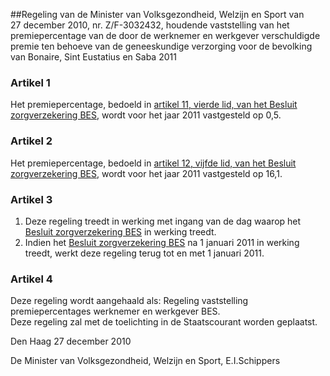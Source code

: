 <meta http-equiv='Content-Type' content='text/html; charset=utf-8' />

##Regeling van de Minister van Volksgezondheid, Welzijn en Sport van 27 december 2010, nr. Z/F-3032432, houdende vaststelling van het premiepercentage van de door de werknemer en werkgever verschuldigde premie ten behoeve van de geneeskundige verzorging voor de bevolking van Bonaire, Sint Eustatius en Saba 2011

### Artikel  1  

Het premiepercentage, bedoeld in [artikel 11, vierde lid, van het Besluit zorgverzekering BES](../../../../../../../../../AMvB-BES/besluit/zorgverzekering/bes/BWBR0029404/README.md), wordt voor het jaar 2011 vastgesteld op 0,5.  

### Artikel  2  

Het premiepercentage, bedoeld in [artikel 12, vijfde lid, van het Besluit zorgverzekering BES](../../../../../../../../../AMvB-BES/besluit/zorgverzekering/bes/BWBR0029404/README.md), wordt voor het jaar 2011 vastgesteld op 16,1.  

### Artikel  3  

1.  Deze regeling treedt in werking met ingang van de dag waarop het [Besluit zorgverzekering BES](../../../../../../../../../AMvB-BES/besluit/zorgverzekering/bes/BWBR0029404/README.md) in werking treedt.   
2.  Indien het [Besluit zorgverzekering BES](../../../../../../../../../AMvB-BES/besluit/zorgverzekering/bes/BWBR0029404/README.md) na 1 januari 2011 in werking treedt, werkt deze regeling terug tot en met 1 januari 2011.   

### Artikel  4  

Deze regeling wordt aangehaald als: Regeling vaststelling premiepercentages werknemer en werkgever BES.  
Deze regeling zal met de toelichting in de Staatscourant worden geplaatst.   

Den Haag 
27 december 2010   

De 
Minister van Volksgezondheid, Welzijn en Sport,
E.I.Schippers   
